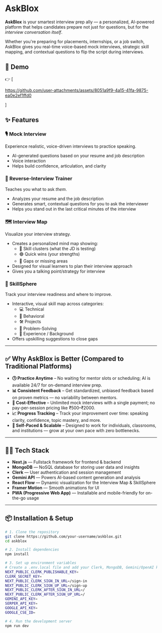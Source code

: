 #  AskBlox

**AskBlox** is your smartest interview prep ally — a personalized, AI-powered platform that helps candidates prepare not just for questions, but for the *interview conversation itself*.

Whether you're preparing for placements, internships, or a job switch, AskBlox gives you real-time voice-based mock interviews, strategic skill mapping, and contextual questions to flip the script during interviews.



## 🎥 Demo

👉 [

https://github.com/user-attachments/assets/8051a9f9-4a15-41fa-9875-ea0e2ef1ffd0

]



## ✨ Features

### 🎙️ Mock Interview  
Experience realistic, voice-driven interviews to practice speaking.  
- AI-generated questions based on your resume and job description  
- Voice interaction   
- Helps build confidence, articulation, and clarity

### 🔁 Reverse-Interview Trainer 
Teaches you what to ask *them*.  
- Analyzes your resume and the job description  
- Generates smart, contextual questions for you to ask the interviewer  
- Helps you stand out in the last critical minutes of the interview  

### 🗺️ Interview Map  
Visualize your interview strategy.  
- Creates a personalized mind map showing:  
  - 🔵 Skill clusters (what the JD is testing)  
  - 🟢 Quick wins (your strengths)  
  - 🔴 Gaps or missing areas  
- Designed for visual learners to plan their interview approach
- Gives you a talking point/strategy for interview

### 🧩 SkillSphere  
Track your interview readiness and where to improve.  
- Interactive, visual skill map across categories:  
  - 💻 Technical  
  - 💬 Behavioral  
  - 🛠️ Projects  
  - 🧠 Problem-Solving  
  - 📜 Experience / Background  
- Offers upskilling suggestions to close gaps

---

## ✅ Why AskBlox is Better (Compared to Traditional Platforms)

- **🕒 Practice Anytime** – No waiting for mentor slots or scheduling; AI is available 24/7 for on-demand interview prep.  
- **📊 Consistent Feedback** – Get standardized, unbiased feedback based on proven metrics — no variability between mentors.  
- **💸 Cost-Effective** – Unlimited mock interviews with a single payment; no pay-per-session pricing like ₹500–₹2000.  
- **📈 Progress Tracking** – Track your improvement over time: speaking clarity, confidence, topic mastery, and more.  
- **🚀 Self-Paced & Scalable** – Designed to work for individuals, classrooms, and institutions — grow at your own pace with zero bottlenecks.

---

## 🧑‍💻 Tech Stack

- **Next.js** — Fullstack framework for frontend & backend  
- **MongoDB** — NoSQL database for storing user data and insights  
- **Clerk** — User authentication and session management  
- **Gemini API** — Powers AI-based content generation and analysis  
- **React Flow** — Dynamic visualization for the Interview Map & SkillSphere  
- **Framer Motion** — Smooth animations for UI  
- **PWA (Progressive Web App)** — Installable and mobile-friendly for on-the-go usage  

---

## 📦 Installation & Setup

```bash
# 1. Clone the repository
git clone https://github.com/your-username/askblox.git
cd askblox

# 2. Install dependencies
npm install

# 3. Set up environment variables
# Create a .env.local file and add your Clerk, MongoDB, Gemini/OpenAI keys
NEXT_PUBLIC_CLERK_PUBLISHABLE_KEY=
CLERK_SECRET_KEY=
NEXT_PUBLIC_CLERK_SIGN_IN_URL=/sign-in
NEXT_PUBLIC_CLERK_SIGN_UP_URL=/sign-up
NEXT_PUBLIC_CLERK_AFTER_SIGN_IN_URL=/
NEXT_PUBLIC_CLERK_AFTER_SIGN_UP_URL=/
GEMINI_API_KEY=
SERPER_API_KEY=
GOOGLE_API_KEY=
GOOGLE_CSE_ID=

# 4. Run the development server
npm run dev
```
